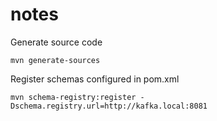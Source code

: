 # notes

Generate source code

```
mvn generate-sources
```

Register schemas configured in pom.xml

```
mvn schema-registry:register -Dschema.registry.url=http://kafka.local:8081
```

